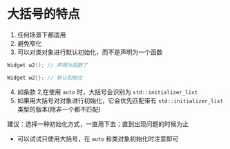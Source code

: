 # 大括号的特点

1. 任何场景下都适用
2. 避免窄化
3. 可以对类对象进行默认初始化，而不是声明为一个函数
```cpp
Widget w2(); // 声明为函数了

Widget w2{}; // 默认初始化
```
4. 如条款 2,在使用 `auto` 时，大括号会识别为 `std::initializer_list`
5. 如果用大括号对对象进行初始化，它会优先匹配带有 `std::initializer_list` 类型的版本(除非一个都不匹配)

建议：选择一种初始化方式，一直用下去；直到出现问题的时候为止
- 可以试试只使用大括号，在 `auto` 和类对象初始化时注意即可